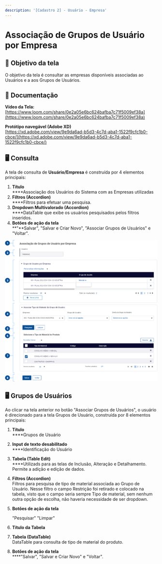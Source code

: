 ```yaml
---
description: '[Cadastro 2] - Usuário - Empresa'
---
```


# Associação de Grupos de Usuário por Empresa



## 🎯 Objetivo da tela

O objetivo da tela é consultar as empresas disponíveis associadas ao Usuários e a aos Grupos de Usuários.

## 📝 Documentação

**Vídeo da Tela:**\
[https://www.loom.com/share/0e2a05e6bc624bafba7c71f5009ef38a](https://www.loom.com/share/0e2a05e6bc624bafba7c71f5009ef38a)

**Protótipo navegável (Adobe XD)**\
[https://xd.adobe.com/view/9e9da6ad-b5d3-4c7d-aba1-1522f9cfc1b0-cbce/](https://xd.adobe.com/view/9e9da6ad-b5d3-4c7d-aba1-1522f9cfc1b0-cbce/)

## 🖥️ Consulta

A tela de consulta de **Usuário/Empresa** é construída por 4 elementos principais:

1. **Título**\
   ****Associação dos Usuários do Sistema com as Empresas utilizadas
2. **Filtros (Accordion)**\
   ****Filtros para efetuar uma pesquisa.
3. **Dropdown Multivalorado (Accordion)**\
   ****DataTable que exibe os usuários pesquisados pelos filtros inseridos.
4. **Botões de ação da tela**\
   **"**Salvar", "Salvar e Criar Novo", "Associar Grupos de Usuários" e "Voltar".

![](<../../../.gitbook/assets/image (601).png>)

## 🖥️  Grupos de Usuários

Ao clicar na tela anterior no botão "Associar Grupos de Usuários", o usuário é direcionado para a tela Grupos de Usuário, construída por 8 elementos principais:

1. **Título**\
   ****Grupos de Usuário
2. **Input de texto desabilitado** \
   ****Identificação do Usuário
3. **Tabela (Table Edit)**\
   ****Utilizads para as telas de Inclusão, Alteração e Detalhamento. Permite a adição e edição de dados.
4. **Filtros (Accordion)**\
   Filtros para pesquisa de tipo de material associada ao Grupo de Usuário. Nesse filtro o campo Restrição foi retirado e colocado na tabela, visto que o campo seria sempre Tipo de material, sem nenhum outra opção de escolha, não haveria necessidade de ser dropdown.
5.  **Botões de ação da tela**

    "Pesquisar" "Limpar"
6. **Título da Tabela**
7. **Tabela  (DataTable)**\
   DataTable para consulta de tipo de material do produto.
8. **Botões de ação da tela**\
   ****"Salvar", "Salvar e Criar Novo" e "Voltar".
